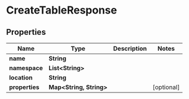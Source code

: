 

# CreateTableResponse


## Properties

| Name | Type | Description | Notes |
|------------ | ------------- | ------------- | -------------|
|**name** | **String** |  |  |
|**namespace** | **List&lt;String&gt;** |  |  |
|**location** | **String** |  |  |
|**properties** | **Map&lt;String, String&gt;** |  |  [optional] |



